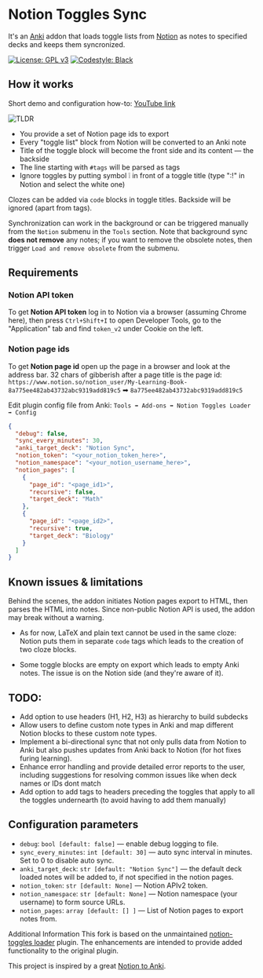 # Notion Toggles Sync

It's an [Anki](https://apps.ankiweb.net/) addon that loads toggle lists from [Notion](https://notion.so) as notes to specified decks and keeps them syncronized.

[![License: GPL v3](https://img.shields.io/badge/License-GPLv3-blue.svg)](https://www.gnu.org/licenses/gpl-3.0)
[![Codestyle: Black](https://img.shields.io/badge/code%20style-black-000000.svg)](https://github.com/psf/black)

## How it works

Short demo and configuration how-to: [YouTube link](https://www.youtube.com/watch?v=5juto4BQSYc)

![TLDR](tldr.png)

- You provide a set of Notion page ids to export
- Every "toggle list" block from Notion will be converted to an Anki note
- Title of the toggle block will become the front side and its content — the backside
- The line starting with `#tags` will be parsed as tags
- Ignore toggles by putting symbol ❕ in front of a toggle title (type ":!" in Notion and select the white one)

Clozes can be added via `code` blocks in toggle titles. Backside will be
ignored (apart from tags).

Synchronization can work in the background or can be triggered manually from the `Notion` submenu in the `Tools`
section. Note that background sync **does not remove** any notes; if you want to remove the obsolete notes, then
trigger `Load and remove obsolete` from the submenu.

## Requirements

### Notion API token

To get **Notion API token** log in to Notion via a browser (assuming Chrome here),
then press `Ctrl+Shift+I` to open Developer Tools, go to the "Application" tab
and find `token_v2` under Cookie on the left.

### Notion page ids

To get **Notion page id** open up the page in a browser and look at the
address bar. 32 chars of gibberish after a page title is the page id:
`https://www.notion.so/notion_user/My-Learning-Book-8a775ee482ab43732abc9319add819c5`
➡ `8a775ee482ab43732abc9319add819c5`

Edit plugin config file from Anki: `Tools ➡ Add-ons ➡ Notion Toggles Loader ➡ Config`
```json
{
  "debug": false,
  "sync_every_minutes": 30,
  "anki_target_deck": "Notion Sync",
  "notion_token": "<your_notion_token_here>",
  "notion_namespace": "<your_notion_username_here>",
  "notion_pages": [
    {
      "page_id": "<page_id1>",
      "recursive": false,
      "target_deck": "Math"
    },
    {
      "page_id": "<page_id2>",
      "recursive": true,
      "target_deck": "Biology"
    }
  ]
}
```

## Known issues & limitations

Behind the scenes, the addon initiates Notion pages export to HTML, then parses the HTML into notes. Since non-public
Notion API is used, the addon may break without a warning.

- As for now, LaTeX and plain text cannot be used in the same cloze: Notion puts them in separate `code` tags which
  leads to the creation of two cloze blocks.

- Some toggle blocks are empty on export which leads to empty Anki notes. The issue is on the Notion side (and they're
  aware of it).

## TODO:

- Add option to use headers (H1, H2, H3) as hierarchy to build subdecks
- Allow users to define custom note types in Anki and map different Notion blocks to these custom note types.
- Implement a bi-directional sync that not only pulls data from Notion to Anki but also pushes updates from Anki back to Notion (for hot fixes furing learning).
- Enhance error handling and provide detailed error reports to the user, including suggestions for resolving common issues like when deck names or IDs dont match
- Add option to add tags to headers preceding the toggles that apply to all the toggles undernearth (to avoid having to add them manually)
  
## Configuration parameters

- `debug`: `bool [default: false]` — enable debug logging to file.
- `sync_every_minutes`: `int [default: 30]` — auto sync interval in minutes. Set to 0 to disable auto sync.
- `anki_target_deck`: `str [default: "Notion Sync"]` —  the default deck loaded notes will be added to, if not specified in the notion pages.
- `notion_token`: `str [default: None]` — Notion APIv2 token.
- `notion_namespace`: `str [default: None]` — Notion namespace (your username) to form source URLs.
- `notion_pages`: `array [default: [] ]` — List of Notion pages to export notes from.

Additional Information
This fork is based on the unmaintained [notion-toggles loader](https://github.com/9dogs/notion-anki-sync) plugin. The enhancements are intended to provide added functionality to the original plugin.

This project is inspired by a great [Notion to Anki](https://github.com/alemayhu/Notion-to-Anki).
